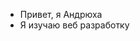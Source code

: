 - Привет, я Андрюха
- Я изучаю веб разработку


<!---
ItsFirFir/ItsFirFir is a ✨ special ✨ repository because its `README.md` (this file) appears on your GitHub profile.
You can click the Preview link to take a look at your changes.
--->

